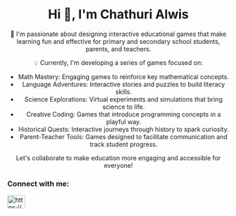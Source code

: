<h1 align="center">Hi 👋, I'm Chathuri Alwis</h1>

<p align="center">
  🚀 I'm passionate about designing interactive educational games that make learning fun and effective for primary and secondary school students, parents, and teachers.
</p>

<p align="center">
  💡 Currently, I'm developing a series of games focused on:
</p>

<ul align="center">
  <li>Math Mastery: Engaging games to reinforce key mathematical concepts.</li>
  <li>Language Adventures: Interactive stories and puzzles to build literacy skills.</li>
  <li>Science Explorations: Virtual experiments and simulations that bring science to life.</li>
  <li>Creative Coding: Games that introduce programming concepts in a playful way.</li>
  <li>Historical Quests: Interactive journeys through history to spark curiosity.</li>
  <li>Parent-Teacher Tools: Games designed to facilitate communication and track student progress.</li>
</ul>

<p align="center">
  Let's collaborate to make education more engaging and accessible for everyone!
</p>

<h3 align="left">Connect with me:</h3>
<p align="left">
  <a href="https://linkedin.com/in/https://www.linkedin.com/in/chathuri-alwis-31b833178/" target="_blank">
    <img align="center" src="https://raw.githubusercontent.com/rahuldkjain/github-profile-readme-generator/master/src/images/icons/Social/linked-in-alt.svg" alt="https://www.linkedin.com/in/chathuri-alwis-31b833178/" height="30" width="40" />
  </a>
</p>
